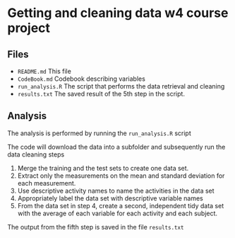 Getting and cleaning data w4 course project
===========================================
## Files

- `README.md`
This file
- `CodeBook.md`
Codebook describing variables
- `run_analysis.R`
The script that performs the data retrieval and cleaning
- `results.txt`
The saved result of the 5th step in the script.

## Analysis

The analysis is performed by running the `run_analysis.R` script
 
The code will download the data into a subfolder and subsequently run the data cleaning steps

1. Merge the training and the test sets to create one data set.
2. Extract only the measurements on the mean and standard deviation for each measurement.
3. Use descriptive activity names to name the activities in the data set
4. Appropriately label the data set with descriptive variable names
5. From the data set in step 4, create a second, independent tidy data set with the average of each variable for each activity and each subject.


The output from the fifth step is saved in the file `results.txt`

